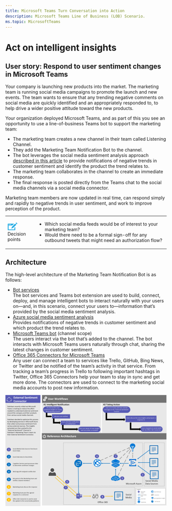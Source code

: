 ```yaml
---
title: Microsoft Teams Turn Conversation into Action
description: Microsoft Teams Line of Business (LOB) Scenario.
ms.topic: MicrosoftTeams
---
```





# Act on intelligent insights

## User story: Respond to user sentiment changes in Microsoft Teams

Your company is launching new products into the market. The marketing team is running social media campaigns to promote the launch and new events. The team wants to ensure that any trending negative comments on social media are quickly identified and an appropriately responded to, to help drive a wider positive attitude toward the new products.

Your organization deployed Microsoft Teams, and as part of this you see an opportunity to use a line-of-business Teams bot to support the marketing team:

-   The marketing team creates a new channel in their team called Listening Channel.
-   They add the Marketing Team Notification Bot to the channel.
-   The bot leverages the social media sentiment analysis approach [described in this article](https://docs.microsoft.com/azure/azure-databricks/databricks-sentiment-analysis-cognitive-services) to provide notifications of negative trends in customer sentiment and identify the product the trend relates to.
-   The marketing team collaborates in the channel to create an immediate response.
-   The final response is posted directly from the Teams chat to the social media channels via a social media connector.

Marketing team members are now updated in real time, can respond simply and rapidly to negative trends in user sentiment, and work to improve perception of the product.

|         |         |
|---------|---------|
|<img src="../assets/images/app-scenarios/audio_conferencing_image7.png" /><br>Decision points|<ul><li>Which social media feeds would be of interest to your marketing team?</li><li>Would there need to be a formal sign-off for any outbound tweets that might need an authorization flow?</li></ul>|


## Architecture

The high-level architecture of the Marketing Team Notification Bot is as follows:

-   [Bot services](https://azure.microsoft.com/services/bot-service/)<br>The bot services and Teams bot extension are used to build, connect, deploy, and manage intelligent bots to interact naturally with your users on—and, in this scenario, connect your users to—information that’s provided by the social media sentiment analysis.
-   [Azure social media sentiment analysis](https://docs.microsoft.com/azure/azure-databricks/databricks-sentiment-analysis-cognitive-services)<br>Provides notifications of negative trends in customer sentiment and which product the trend relates to.
-   [Microsoft Teams bot](https://docs.microsoft.com/microsoftteams/platform/concepts/bots/bots-overview) (channel scope)<br>The users interact via the bot that’s added to the channel. The bot interacts with Microsoft Teams users naturally through chat, sharing the latest changes in customer sentiment.
-   [Office 365 Connectors for Microsoft Teams](https://docs.microsoft.com/microsoftteams/platform/concepts/connectors/connectors)<br>Any user can connect a team to services like Trello, GitHub, Bing News, or Twitter and be notified of the team’s activity in that service. From tracking a team’s progress in Trello to following important hashtags in Twitter, Office 365 Connectors help your team to stay in sync and get more done. The connectors are used to connect to the marketing social media accounts to post new information.

<img src="../assets/images/app-scenarios/marketing-scenario-architecture.png">

